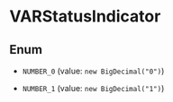 

# VARStatusIndicator

## Enum


* `NUMBER_0` (value: `new BigDecimal("0")`)

* `NUMBER_1` (value: `new BigDecimal("1")`)



